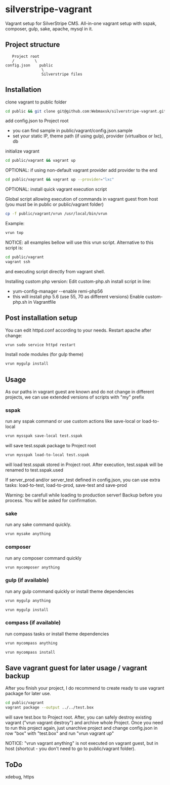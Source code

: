 # silverstripe-vagrant
Vagrant setup for SilverStripe CMS. All-in-one vagrant setup with sspak, composer, gulp, sake, apache, mysql in it.


## Project structure

       Project root
       /         \
    config.json    public
               	    \
              	    Silverstripe files



## Installation

clone vagrant to public folder
```bash
cd public && git clone git@github.com:Webmaxsk/silverstripe-vagrant.git vagrant && rm -rf vagrant/.git
```

add config.json to Project root
- you can find sample in public/vagrant/config.json.sample
- set your static IP, theme path (if using gulp), provider (virtualbox or lxc), db

initialize vagrant
```bash
cd public/vagrant && vagrant up 
```

OPTIONAL: if using non-default vagrant provider add provider to the end
```bash
cd public/vagrant && vagrant up --provider="lxc"
```

OPTIONAL: install quick vagrant execution script

Global script allowing execution of commands in vagrant guest from host 
(you must be in public or public/vagrant folder) 
```bash
cp -f public/vagrant/vrun /usr/local/bin/vrun
```

Example:
```bash
vrun top
```

NOTICE: all examples bellow will use this vrun script. Alternative to this script is:
```bash
cd public/vagrant
vagrant ssh
```
and executing script directly from vagrant shell.

Installing custom php version:
Edit custom-php.sh install script in line:
- yum-config-manager --enable remi-php56
- this will install php 5.6 (use 55, 70 as different versions)
Enable custom-php.sh in Vagrantfile

## Post installation setup

You can edit httpd.conf according to your needs.
Restart apache after change:
```bash
vrun sudo service httpd restart
```

Install node modules (for gulp theme)
```bash
vrun mygulp install
```


## Usage
As our paths in vagrant guest are known and do not change in different projects, we can use extended versions of scripts with "my" prefix

### sspak
run any sspak command or use custom actions like save-local or load-to-local

```bash
vrun mysspak save-local test.sspak
```
will save test.sspak package to Project root

```bash
vrun mysspak load-to-local test.sspak
```
will load test.sspak stored in Project root. After execution, test.sspak will be renamed to test.sspak.used

If server_prod and/or server_test defined in config.json, you can use extra tasks:
 load-to-test, load-to-prod, save-test and save-prod

Warning: be carefull while loading to production server! Backup before you process. You will be asked for confirmation.

### sake
run any sake command quickly.
```bash
vrun mysake anything
```

### composer
run any composer command quickly
```bash
vrun mycomposer anything
```

### gulp (if available)
run any gulp command quickly or install theme dependencies
```bash
vrun mygulp anything
```
```bash
vrun mygulp install
```

### compass (if available)
run compass tasks or install theme dependencies
```bash
vrun mycompass anything
```
```bash
vrun mycompass install
```


## Save vagrant guest for later usage / vagrant backup
After you finish your project, I do recommend to create ready to use vagrant package for later use.
```bash
cd public/vagrant
vagrant package --output ../../test.box
```
will save test.box to Project root. After, you can safely destroy existing vagrant ("vrun vagrant destroy") and archive whole Project. Once you need to run this project again, just unarchive project and change config.json in row "box" with "test.box" and run "vrun vagrant up"

NOTICE: "vrun vagrant anything" is not executed on vagrant guest, but in host (shortcut - you don't need to go to public/vagrant folder).


## ToDo
xdebug, https
